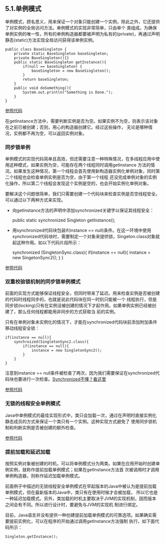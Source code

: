 ## 5.1.单例模式
单例模式，顾名思义，用来保证一个对象只能创建一个实例，除此之外，它还提供了对实例的全局访问方法。单例模式的实现非常简单，只由单个
类组成。为确保单例实例的唯一性，所有的单例构造器都要被声明为私有的(private)，再通过声明静态(static)方法实现全局访问获得该单例实例。

    public class BaseSingleton {
        private static BaseSingleton baseSingleton;
        private BaseSingleton(){}
        public static BaseSingleton getInstance(){
            if(null == baseSingleton) {
                baseSingleton = new BaseSingleton();
            }
            return baseSingleton;
        }
        public void doSomething(){
            System.out.println("Something is Done.");
        }
    }
    
[参照代码](BaseSingleton.java)

在getInstance方法中，需要判断实例是否为空。如果实例不为空，则表示该对象在之前已被创建；否则，用心的构造器创建它。经过这些操作，
无论是哪种情况，实例都不再为空，可以返回实例对象。

### 同步锁单例
单例模式的实现代码简单且高效，但还需要注意一种特殊情况，在多线程应用中使用这种模式，如果实例为空，可能存在两个线程同时调用getInstance
方法的情况。如果发生这种情况，第一个线程会首先使用新构造器实例化单例对象，同时第二个线程也会检查单例实例是否为空，由于第一个线程
还没完成单例对象的实例化操作，所以第二个线程会发现这个实例是空的，也会开始实例化单例对象。

要解决这个问题很简单，我们只需要创建一个代码块来检查实例是否空线程安全。可以通过以下两种方式来实现。
- 向getInstance方法的声明中添加synchronized关键字以保证其线程安全：


    public static synchronized Singleton getInstance();

- 用synchronized代码块包装if(instance == null)条件。在这一环境中使用synchronized代码块时，需要制定一个对象来提供锁，Singeton.class对象就起这种作用。如以下代码片段所示：


    synchronized (SingletonSync.class){
      if(instance == null){
          instance = new SingetonSync2();
      }
    }

[参照代码](SyncSingleton.java)

### 双重校验锁机制的同步锁单例模式
前面的实现方式能够保证线程安全，但同时带来了延迟。用来检查实例是否被创建的代码时线程同步的，也就是说此代码块在同一时刻只能被一个
线程执行，但是同步锁(locking)只有在实例没被创建的情况下才起作用。如果单例实例已经被创建了，那么任何线程都能用非同步的方式获取当
前的实例。

只有在单例对象未实例化的情况下，才能在synchronized代码块前添加附加条件移动线程安全锁：

    if(instance == null){
        synchroized(SingletonSync2.class){
            if(instance == null){
                instance = new SingletonSync2();
            }
        }
    }
    
注意到instance == null条件被检查了两次，因为我们需要保证在synchronized代码块也要进行一次检查。[Synchronized不懂？看这里](/src/main/java/com/biwin/basics/synchronize/Synchronized.md)

[参照代码](DoubleCheckSyncSingleton.java)

### 无锁的线程安全单例模式
Java中单例模式的最佳实现形式中，类只会加载一次，通过在声明时直接实例化静态成员的方式来保证一个类只有一个实例。这种实现方式避免了
使用同步锁机制和判断实例是否被创建的额外检查。

[参照代码](LockFreeSingleton.java)

### 提前加载和延迟加载
按照实例对象被创建的时机，可以将单例模式分为两类。如果在应用开始时创建单例实例，就称作提前加载单例模式；如果在getInstance方法首
次被调用时才调用单例构造器，则称作延迟加载单例模式。

前面例子中描述的无锁线程安全单例模式在早起版本的Java中被认为是提前加载单例模式，但在最新版本的Java中，类只有在使用时候才会被加载，
所以它也是一种延迟加载模式。另外，类加载的时机主要取决于JVM的实现机制，因而版本之间会有不同。所以进行设计时，要避免与JVM的实现机
制进行绑定。

目前，Java语言并没有提供一种创建提前加载单例模式的可靠选项。如果确实需要提前实例化，可以在程序的开始通过调用getInstance方法强制
执行，如下面代码所示：
    
    Singleton.getInstance();
